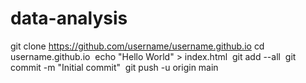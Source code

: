 # data-analysis
git clone https://github.com/username/username.github.io cd username.github.io  echo "Hello World" > index.html  git add --all  git commit -m "Initial commit"  git push -u origin main
